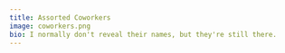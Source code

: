 ```yaml
---
title: Assorted Coworkers
image: coworkers.png
bio: I normally don't reveal their names, but they're still there.
---
```

